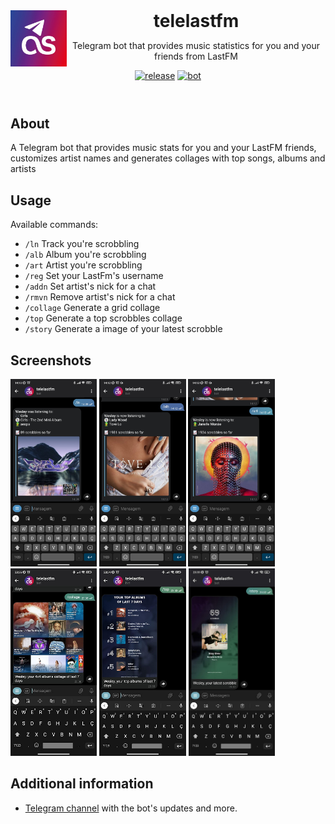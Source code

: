 <header>
<img src="docs/assets/logo.jpg" alt="logo" height="90" align="left">
<h1 style="display: inline">telelastfm</h1>

Telegram bot that provides music statistics for you and your friends from LastFM

[![release](https://img.shields.io/badge/release-v3.2.0-green.svg?style=flat)]()
[![bot](https://img.shields.io/badge/Bot-Telegram-blue)](https://t.me/telelastfmbot)
</header>

## About

A Telegram bot that provides music stats for you and your LastFM friends, customizes artist names and generates collages with top songs, albums and artists

## Usage
Available commands:
* `/ln`    Track you're scrobbling
* `/alb`   Album you're scrobbling
* `/art`   Artist you're scrobbling
* `/reg`   Set your LastFm's username
* `/addn`  Set artist's nick for a chat
* `/rmvn`  Remove artist's nick for a chat
* `/collage` Generate a grid collage
* `/top` Generate a top scrobbles collage
* `/story` Generate a image of your latest scrobble

## Screenshots

<img src="docs/assets/ln.jpg" alt="ln" height="300">  
<img src="docs/assets/alb.jpg" alt="alb" height="300">  
<img src="docs/assets/art.jpg" alt="art" height="300">  
<img src="docs/assets/collage.jpg" alt="collage" height="300">
<img src="docs/assets/top.jpg" alt="top" height="300">
<img src="docs/assets/story.jpg" alt="story" height="300">

## Additional information

-   [Telegram channel](https://t.me/telelastfmnews) with the bot's updates and more.
